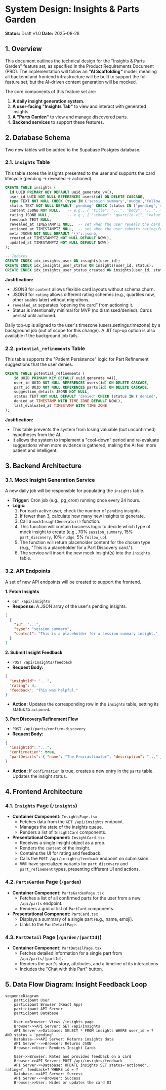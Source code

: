 # System Design: Insights & Parts Garden

**Status:** Draft v1.0
**Date:** 2025-08-28

## 1. Overview

This document outlines the technical design for the "Insights & Parts Garden" feature set, as specified in the Product Requirements Document (PRD). The implementation will follow an **"AI Scaffolding"** model, meaning all backend and frontend infrastructure will be built to support the full feature set, but the AI-driven content generation will be mocked.

The core components of this feature set are:
1.  **A daily insight generation system.**
2.  **A user-facing "Insights Tab"** to view and interact with generated insights.
3.  **A "Parts Garden"** to view and manage discovered parts.
4.  **Backend services** to support these features.

## 2. Database Schema

Two new tables will be added to the Supabase Postgres database.

### 2.1. `insights` Table

This table stores the insights presented to the user and supports the card lifecycle (pending → revealed → actioned).

```sql
CREATE TABLE insights (
  id UUID PRIMARY KEY DEFAULT uuid_generate_v4(),
  user_id UUID NOT NULL REFERENCES users(id) ON DELETE CASCADE,
  type TEXT NOT NULL CHECK (type IN ('session_summary','nudge','follow_up','observation')),
  status TEXT NOT NULL DEFAULT 'pending' CHECK (status IN ('pending','revealed','actioned')),
  content JSONB NOT NULL,   -- e.g., { "title": "...", "body": "...", "highlights": [], "sourceSessionIds": [] }
  rating JSONB NULL,        -- e.g., { "scheme": "quartile-v1", "value": 1..4, "label": "..." }
  feedback TEXT NULL,
  revealed_at TIMESTAMPTZ NULL,  -- set when the user reveals the card
  actioned_at TIMESTAMPTZ NULL,  -- set when the user submits rating/feedback
  meta JSONB NOT NULL DEFAULT '{}'::jsonb,
  created_at TIMESTAMPTZ NOT NULL DEFAULT NOW(),
  updated_at TIMESTAMPTZ NOT NULL DEFAULT NOW()
);

-- Indexes
CREATE INDEX idx_insights_user ON insights(user_id);
CREATE INDEX idx_insights_user_status ON insights(user_id, status);
CREATE INDEX idx_insights_user_status_created ON insights(user_id, status, created_at DESC);
```
**Justification:**
- JSONB for `content` allows flexible card layouts without schema churn.
- JSONB for `rating` allows different rating schemes (e.g., quartiles now, other scales later) without migrations.
- `revealed_at` separates “opening the card” from actioning it.
- Status is intentionally minimal for MVP (no dismissed/denied). Cards persist until actioned.

Daily top-up is aligned to the user's timezone (users.settings.timezone) by a background job (out of scope for this change). A JIT top-up option is also available if the background job fails.

### 2.2. `potential_refinements` Table

This table supports the "Patient Persistence" logic for Part Refinement suggestions that the user denies.

```sql
CREATE TABLE potential_refinements (
    id UUID PRIMARY KEY DEFAULT uuid_generate_v4(),
    user_id UUID NOT NULL REFERENCES users(id) ON DELETE CASCADE,
    part_id UUID NOT NULL REFERENCES parts(id) ON DELETE CASCADE,
    suggestion_details JSONB NOT NULL,
    status TEXT NOT NULL DEFAULT 'denied' CHECK (status IN ('denied', 're-evaluating')),
    denied_at TIMESTAMP WITH TIME ZONE DEFAULT NOW(),
    last_evaluated_at TIMESTAMP WITH TIME ZONE
);
```
**Justification:**
- This table prevents the system from losing valuable (but unconfirmed) hypotheses from the AI.
- It allows the system to implement a "cool-down" period and re-evaluate suggestions when more evidence is gathered, making the AI feel more patient and intelligent.

## 3. Backend Architecture

### 3.1. Mock Insight Generation Service

A new daily job will be responsible for populating the `insights` table.

- **Trigger:** Cron job (e.g., pg_cron) running once every 24 hours.
- **Logic:**
    1. For each active user, check the number of `pending` insights.
    2. If fewer than 3, calculate how many new insights to generate.
    3. Call a `mockInsightGenerator()` function.
    4. This function will contain business logic to decide which type of mock insight to create (e.g., 70% `session_summary`, 15% `part_discovery`, 10% `nudge`, 5% `follow_up`).
    5. The function will return placeholder content for the chosen type (e.g., "This is a placeholder for a Part Discovery card.").
    6. The service will insert the new mock insight(s) into the `insights` table.

### 3.2. API Endpoints

A set of new API endpoints will be created to support the frontend.

**1. Fetch Insights**
- `GET /api/insights`
- **Response:** A JSON array of the user's pending insights.
```json
[
  {
    "id": "...",
    "type": "session_summary",
    "content": "This is a placeholder for a session summary insight."
  }
]
```

**2. Submit Insight Feedback**
- `POST /api/insights/feedback`
- **Request Body:**
```json
{
  "insightId": "...",
  "rating": 4,
  "feedback": "This was helpful."
}
```
- **Action:** Updates the corresponding row in the `insights` table, setting its status to `actioned`.

**3. Part Discovery/Refinement Flow**
- `POST /api/parts/confirm-discovery`
- **Request Body:**
```json
{
  "insightId": "...",
  "confirmation": true,
  "partDetails": { "name": "The Procrastinator", "description": "..." }
}
```
- **Action:** If `confirmation` is true, creates a new entry in the `parts` table. Updates the insight status.

## 4. Frontend Architecture

### 4.1. `Insights` Page (`/insights`)
- **Container Component:** `InsightsPage.tsx`
    - Fetches data from the `GET /api/insights` endpoint.
    - Manages the state of the insights queue.
    - Renders a list of `InsightCard` components.
- **Presentational Component:** `InsightCard.tsx`
    - Receives a single insight object as a prop.
    - Renders the `content` of the insight.
    - Contains the UI for rating and feedback.
    - Calls the `POST /api/insights/feedback` endpoint on submission.
    - Will have specialized variants for `part_discovery` and `part_refinement` types, presenting different UI and actions.

### 4.2. `PartsGarden` Page (`/garden`)
- **Container Component:** `PartsGardenPage.tsx`
    - Fetches a list of all confirmed parts for the user from a new `/api/parts` endpoint.
    - Renders a grid or list of `PartCard` components.
- **Presentational Component:** `PartCard.tsx`
    - Displays a summary of a single part (e.g., name, emoji).
    - Links to the `PartDetailPage`.

### 4.3. `PartDetail` Page (`/garden/[partId]`)
- **Container Component:** `PartDetailPage.tsx`
    - Fetches detailed information for a single part from `/api/parts/[partId]`.
    - Renders the part's story, attributes, and a timeline of its interactions.
    - Includes the "Chat with this Part" button.

## 5. Data Flow Diagram: Insight Feedback Loop

```mermaid
sequenceDiagram
    participant User
    participant Browser (React App)
    participant API Server
    participant Database

    User->>Browser: Views /insights page
    Browser->>API Server: GET /api/insights
    API Server->>Database: SELECT * FROM insights WHERE user_id = ? AND status = 'pending'
    Database-->>API Server: Returns insights data
    API Server-->>Browser: Returns JSON
    Browser->>User: Renders Insight Cards

    User->>Browser: Rates and provides feedback on a card
    Browser->>API Server: POST /api/insights/feedback
    API Server->>Database: UPDATE insights SET status='actioned', rating=?, feedback=? WHERE id = ?
    Database-->>API Server: Success
    API Server-->>Browser: Success
    Browser->>User: Hides or updates the card UI
```
